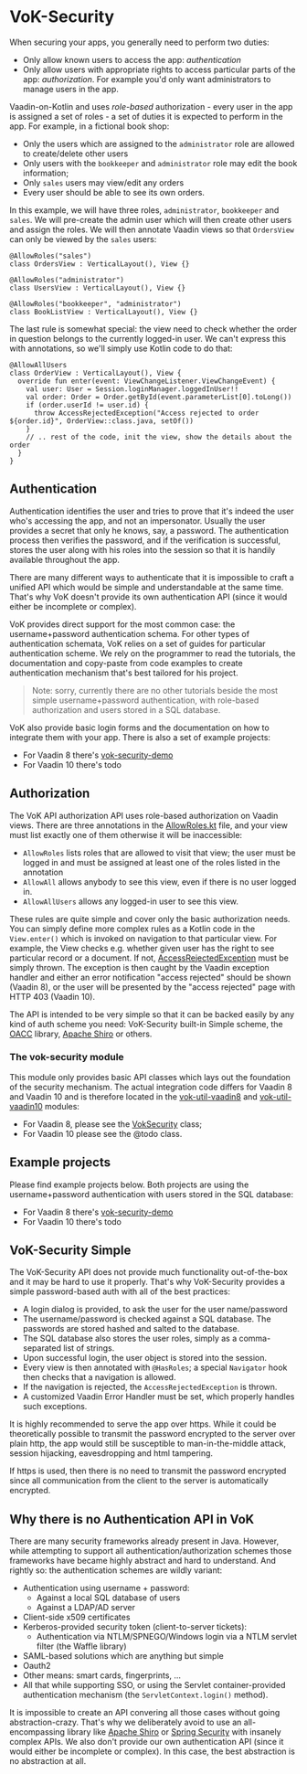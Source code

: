# VoK-Security

When securing your apps, you generally need to perform two duties:

* Only allow known users to access the app: *authentication*
* Only allow users with appropriate rights to access particular parts of the app: *authorization*.
  For example you'd only want administrators to manage users in the app.

Vaadin-on-Kotlin and uses *role-based* authorization - every user in the app is assigned
a set of roles - a set of duties it is expected to perform in the app. For example, in a fictional
book shop:

* Only the users which are assigned to the `administrator` role are allowed to create/delete other users
* Only users with the `bookkeeper` and `administrator` role may edit the book information;
* Only `sales` users may view/edit any orders
* Every user should be able to see its own orders.

In this example, we will have three roles, `administrator`, `bookkeeper` and `sales`. We will pre-create
the admin user which will then create other users and assign the roles. We will then annotate Vaadin views
so that `OrdersView` can only be viewed by the `sales` users:
```
@AllowRoles("sales")
class OrdersView : VerticalLayout(), View {}

@AllowRoles("administrator")
class UsersView : VerticalLayout(), View {}

@AllowRoles("bookkeeper", "administrator")
class BookListView : VerticalLayout(), View {}
```

The last rule is somewhat special: the view need to check whether the order in question belongs to the
currently logged-in user. We can't express this with annotations, so we'll simply use Kotlin code to do that:
```
@AllowAllUsers
class OrderView : VerticalLayout(), View {
  override fun enter(event: ViewChangeListener.ViewChangeEvent) {
    val user: User = Session.loginManager.loggedInUser!!
    val order: Order = Order.getById(event.parameterList[0].toLong())
    if (order.userId != user.id) {
      throw AccessRejectedException("Access rejected to order ${order.id}", OrderView::class.java, setOf())
    }
    // .. rest of the code, init the view, show the details about the order
  }
}
```

## Authentication

Authentication identifies the user and tries to prove that it's indeed the user who's
accessing the app, and not an impersonator. Usually the user provides a secret that only he
knows, say, a password. The authentication process then verifies the password, and if the
verification is successful, stores the user along with his roles into the session so that it is
handily available throughout the app.

There are many different ways to authenticate
that it is impossible to craft a unified API
which would be simple and understandable at the same time. That's why VoK doesn't
provide its own authentication API (since it would either be incomplete or complex).

VoK provides direct support for the most common case: the username+password authentication schema.
For other types of authentication schemata, VoK relies on a set of guides for
particular authentication scheme.
We rely on the programmer to read the tutorials, the documentation and copy-paste
from code examples to create authentication mechanism that's best tailored for his project.

> Note: sorry, currently there are no other tutorials beside the most simple username+password authentication,
with role-based authorization and users stored in a SQL database.

VoK also provide basic login forms and the documentation on how to integrate them
with your app. There is also a set of example projects:

* For Vaadin 8 there's [vok-security-demo](https://github.com/mvysny/vok-security-demo)
* For Vaadin 10 there's todo

## Authorization

The VoK API authorization API uses role-based authorization on Vaadin views. There are
three annotations in the [AllowRoles.kt](src/main/kotlin/com/github/vok/security/AllowRoles.kt) file,
and your view must list exactly one of them otherwise it will be inaccessible:

* `AllowRoles` lists roles that are allowed to visit that view; the user must be logged in and must be assigned at least one of the roles listed in the annotation
* `AllowAll` allows anybody to see this view, even if there is no user logged in.
* `AllowAllUsers` allows any logged-in user to see this view.

These rules are quite simple and cover only the basic authorization needs. You can simply
define more complex rules as a Kotlin code in the `View.enter()` which is invoked on navigation
to that particular view.
For example, the View checks e.g. whether given user has the right
to see particular record or a document. If not, [AccessRejectedException](src/main/kotlin/com/github/vok/security/AccessRejectedException.kt) must be simply thrown.
The exception is then caught by the Vaadin exception handler and either
an error notification "access rejected" should be shown (Vaadin 8), or
the user will be presented by the "access rejected" page with HTTP 403 (Vaadin 10).

The API is intended to be very simple so that it can be backed easily by any kind
of auth scheme you need: VoK-Security built-in Simple scheme, the [OACC](http://oaccframework.org/oacc-features.html)
library, [Apache Shiro](https://shiro.apache.org/) or others.

### The vok-security module

This module only provides basic API classes which lays out the foundation of the
security mechanism. The actual integration code differs for Vaadin 8 and Vaadin 10
and is therefore located in the [vok-util-vaadin8](../vok-util-vaadin8) and
[vok-util-vaadin10](../vok-util-vaadin10) modules:
* For Vaadin 8, please see the [VokSecurity](../vok-util-vaadin8/src/main/kotlin/com/github/vok/framework/VokSecurity.kt) class;
* For Vaadin 10 please see the @todo class.

## Example projects

Please find example projects below. Both projects are using the username+password authentication with users
stored in the SQL database:

* For Vaadin 8 there's [vok-security-demo](https://github.com/mvysny/vok-security-demo)
* For Vaadin 10 there's todo

## VoK-Security Simple

The VoK-Security API does not provide much functionality out-of-the-box and it may
be hard to use it properly. That's
why VoK-Security provides a simple password-based auth with all of the best practices:

* A login dialog is provided, to ask the user for the user name/password
* The username/password is checked against a SQL database. The passwords are stored
  hashed and salted to the database.
* The SQL database also stores the user roles, simply as a comma-separated list of strings.
* Upon successful login, the user object is stored into the session.
* Every view is then annotated with `@HasRoles`; a special `Navigator` hook
  then checks that a navigation is allowed.
* If the navigation is rejected, the `AccessRejectedException` is thrown.
* A customized Vaadin Error Handler must be set, which properly handles such exceptions.

It is highly recommended to serve the app over https. While it could be theoretically
possible to transmit the password encrypted to the server over plain http,
the app would still be susceptible to man-in-the-middle attack, session hijacking,
eavesdropping and html tampering.

If https is used, then there is no need to transmit the password encrypted since
all communication from the client to the server is automatically encrypted.

## Why there is no Authentication API in VoK

There are many security frameworks already present in Java. However, while attempting
to support all authentication/authorization schemes those frameworks have became highly
abstract and hard to understand. And rightly so: the authentication schemes are wildly
variant:

* Authentication using username + password:
  * Against a local SQL database of users
  * Against a LDAP/AD server
* Client-side x509 certificates
* Kerberos-provided security token (client-to-server tickets):
  * Authentication via NTLM/SPNEGO/Windows login via a NTLM servlet filter (the Waffle library)
* SAML-based solutions which are anything but simple
* Oauth2
* Other means: smart cards, fingerprints, ...
* All that while supporting SSO, or using the Servlet container-provided authentication mechanism
  (the `ServletContext.login()` method).

It is impossible to create an API convering all those cases without going abstraction-crazy.
That's why we deliberately avoid to use an all-encompassing library like [Apache Shiro](https://shiro.apache.org/)
or [Spring Security](https://projects.spring.io/spring-security/)
with insanely complex APIs. We also don't provide our own authentication API (since it would
either be incomplete or complex). In this case, the best abstraction is no abstraction at all.

